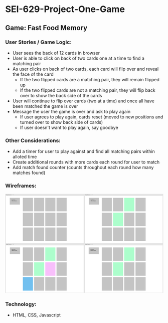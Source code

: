 # SEI-629-Project-One-Game

## Game: Fast Food Memory

### User Stories / Game Logic:

- User sees the back of 12 cards in browser
- User is able to click on back of two cards one at a time to find a matching pair
- As user clicks on back of two cards, each card will flip over and reveal the face of the card
    - If the two flipped cards are a matching pair, they will remain flipped up
    - If the two flipped cards are not a matching pair, they will flip back over to show the back side of the cards
- User will continue to flip over cards (two at a time) and once all have been matched the game is over
- Message the user the game is over and ask to play again
    - If user agrees to play again, cards reset (moved to new positions and turned over to show back side of cards)
    - If user doesn't want to play again, say goodbye
    
### Other Considerations:
- Add a timer for user to play against and find all matching pairs within alloted time
- Create additional rounds with more cards each round for user to match
- Add match found counter (counts throughout each round how many matches found)

### Wireframes:

![Wireframes](wireframes.png)

### Technology:
- HTML, CSS, Javascript

